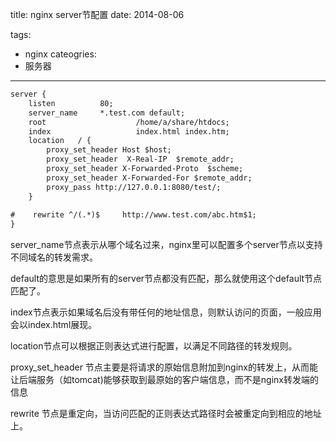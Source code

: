 title: nginx server节配置
date: 2014-08-06

tags: 
 - nginx
cateogries:
 - 服务器
---

```xml
server {
    listen          80;
    server_name     *.test.com default;
    root                    /home/a/share/htdocs;
    index                   index.html index.htm;
    location   / {
        proxy_set_header Host $host;
        proxy_set_header  X-Real-IP  $remote_addr;
        proxy_set_header X-Forwarded-Proto  $scheme;
        proxy_set_header X-Forwarded-For $remote_addr;
        proxy_pass http://127.0.0.1:8080/test/;
    }
 
#    rewrite ^/(.*)$     http://www.test.com/abc.htm$1;
}
```
server_name节点表示从哪个域名过来，nginx里可以配置多个server节点以支持不同域名的转发需求。

default的意思是如果所有的server节点都没有匹配，那么就使用这个default节点匹配了。

index节点表示如果域名后没有带任何的地址信息，则默认访问的页面，一般应用会以index.html展现。

location节点可以根据正则表达式进行配置，以满足不同路径的转发规则。

proxy_set_header 节点主要是将请求的原始信息附加到nginx的转发上，从而能让后端服务（如tomcat)能够获取到最原始的客户端信息，而不是nginx转发端的信息

rewrite 节点是重定向，当访问匹配的正则表达式路径时会被重定向到相应的地址上。
